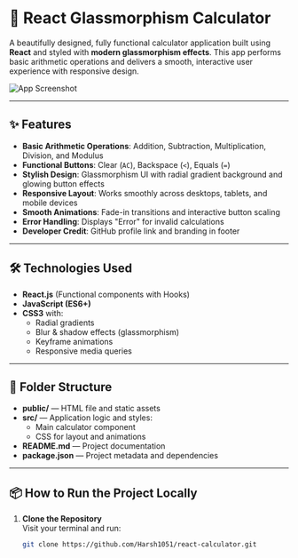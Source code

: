 # 🧮 React Glassmorphism Calculator

A beautifully designed, fully functional calculator application built using **React** and styled with **modern glassmorphism effects**. This app performs basic arithmetic operations and delivers a smooth, interactive user experience with responsive design.

![App Screenshot](./screenshot.png)



---

## ✨ Features

- **Basic Arithmetic Operations**: Addition, Subtraction, Multiplication, Division, and Modulus
- **Functional Buttons**: Clear (`AC`), Backspace (`<`), Equals (`=`)
- **Stylish Design**: Glassmorphism UI with radial gradient background and glowing button effects
- **Responsive Layout**: Works smoothly across desktops, tablets, and mobile devices
- **Smooth Animations**: Fade-in transitions and interactive button scaling
- **Error Handling**: Displays "Error" for invalid calculations
- **Developer Credit**: GitHub profile link and branding in footer

---

## 🛠️ Technologies Used

- **React.js** (Functional components with Hooks)
- **JavaScript (ES6+)**
- **CSS3** with:
  - Radial gradients
  - Blur & shadow effects (glassmorphism)
  - Keyframe animations
  - Responsive media queries

---

## 📁 Folder Structure

- **public/** — HTML file and static assets
- **src/** — Application logic and styles:
  - Main calculator component
  - CSS for layout and animations
- **README.md** — Project documentation
- **package.json** — Project metadata and dependencies

---

## 📦 How to Run the Project Locally

1. **Clone the Repository**  
   Visit your terminal and run:

   ```bash
   git clone https://github.com/Harsh1051/react-calculator.git
